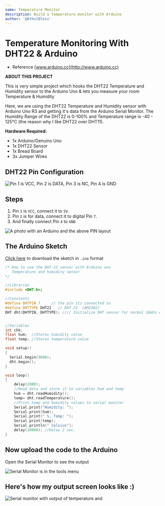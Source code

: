 ```yaml
---
name: Temperature Monitor
description: Build a temperature monitor with Arduino
author: '@AthulBless'
---
```


# Temperature Monitoring With DHT22 & Arduino

- Reference [www.arduino.cc](http://www.arduino.cc)

**ABOUT THIS PROJECT**

This is very simple project which hooks the DHT22 Temperature and Humidity sensor to the Arduino Uno & lets you measure your room Temperature & Humidity

Here, we are using the DHT22 Temperature and Humidity sensor with Arduino Uno R3 and getting it's data from the Arduino Serial Monitor. The Humidity Range of the DHT22 is 0-100% and Temperature range is -40 - 125°C (the reason why I like DHT22 over DHT11).

**Hardware Required:**

- 1x Arduino/Genuino Uno
- 1x DHT22 Sensor
- 1x Bread Board
- 3x Jumper Wires

## DHT22 Pin Configuration

![Pin 1 is VCC, Pin 2 is DATA, Pin 3 is NC, Pin 4 is GND](https://cloud-cxpknxrmi-hack-club-bot.vercel.app/3dht22-pinout.jpg)

## Steps

1. Pin `1` is `VCC`, connect it to `5V`.
1. Pin `2` is for data, connect it to digital Pin `7`.
1. And finally connect Pin `4` to `GND`

![A photo with an Arduino and the above PIN layout](https://cloud-cxpknxrmi-hack-club-bot.vercel.app/0arduino.jpg)

## The Arduino Sketch

[Click here](https://halckemy.s3.amazonaws.com/uploads/document/file/143452/DHT-22.ino) to download the sketch in `.ino` format

```cpp
/* How to use the DHT-22 sensor with Arduino uno
   Temperature and humidity sensor
*/

//Libraries
#include <DHT.h>;

//Constants
#define DHTPIN 7     // the pin its connected to
#define DHTTYPE DHT22   // DHT 22  (AM2302)
DHT dht(DHTPIN, DHTTYPE); //// Initialize DHT sensor for normal 16mhz Arduino


//Variables
int chk;
float hum;  //Stores humidity value
float temp; //Stores temperature value

void setup()
{
  Serial.begin(9600);
  dht.begin();
}

void loop()
{
    delay(2000);
    //Read data and store it to variables hum and temp
    hum = dht.readHumidity();
    temp= dht.readTemperature();
    //Print temp and humidity values to serial monitor
    Serial.print("Humidity: ");
    Serial.print(hum);
    Serial.print(" %, Temp: ");
    Serial.print(temp);
    Serial.println(" Celsius");
    delay(10000); //Delay 2 sec.
}
```

## Now upload the code to the Arduino

Open the Serial Monitor to see the output

![Serial Monitor is in the tools menu](https://cloud-cxpknxrmi-hack-club-bot.vercel.app/2serial_monitor.png)

## Here's how my output screen looks like :)

![Serial monitor with output of temperature and ](https://cloud-cxpknxrmi-hack-club-bot.vercel.app/1dht-22_output.jpg)
